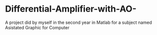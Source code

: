 # Differential-Amplifier-with-AO-
A project did by myself in the second year in Matlab for a subject named Asistated Graphic for Computer
